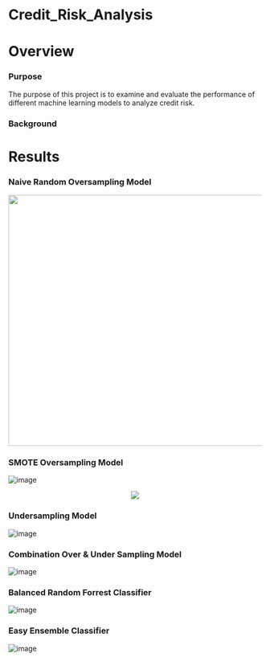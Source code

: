 # Credit_Risk_Analysis

# Overview

### Purpose
The purpose of this project is to examine and evaluate the performance of different machine learning models to analyze credit risk.

### Background


# Results
### Naive Random Oversampling Model
<p align="center">
  <img width="700" height="500" src="https://user-images.githubusercontent.com/70111980/213828775-84fca979-8e10-42ff-9791-c080036d17d0.png">
</p>


### SMOTE Oversampling Model
![image](https://user-images.githubusercontent.com/70111980/213828802-ecc62154-97be-4844-8411-0a0a4238a6ef.png)
<p align="center">
  <img  src="https://user-images.githubusercontent.com/70111980/213828802-ecc62154-97be-4844-8411-0a0a4238a6ef.png">
</p>

### Undersampling Model
![image](https://user-images.githubusercontent.com/70111980/213828844-70fdc9a7-0bba-445a-a630-6f7e27bcdfaa.png)


### Combination Over & Under Sampling Model
![image](https://user-images.githubusercontent.com/70111980/213828885-c3c0a73d-129a-4f72-9b13-b7d712e880b3.png)


### Balanced Random Forrest Classifier
![image](https://user-images.githubusercontent.com/70111980/213828941-78de9e4b-be3c-47ad-a6b6-a5a647e60c8f.png)


### Easy Ensemble Classifier
![image](https://user-images.githubusercontent.com/70111980/213829027-62e96e5e-2310-4d4c-bd88-655d8ff6086f.png)
